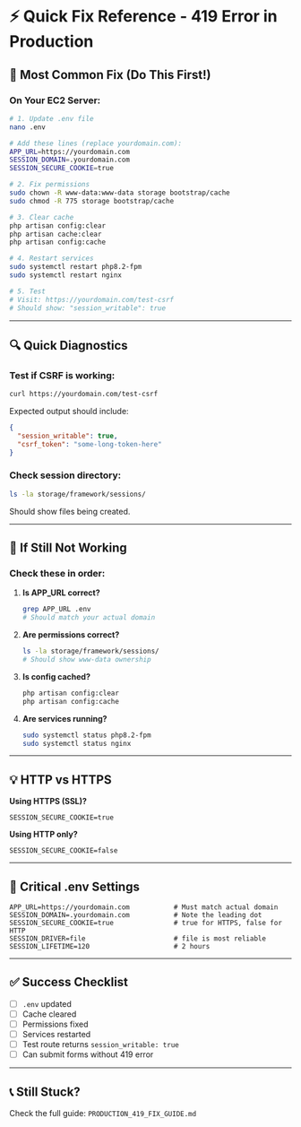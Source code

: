 # ⚡ Quick Fix Reference - 419 Error in Production

## 🎯 Most Common Fix (Do This First!)

### On Your EC2 Server:

```bash
# 1. Update .env file
nano .env

# Add these lines (replace yourdomain.com):
APP_URL=https://yourdomain.com
SESSION_DOMAIN=.yourdomain.com
SESSION_SECURE_COOKIE=true

# 2. Fix permissions
sudo chown -R www-data:www-data storage bootstrap/cache
sudo chmod -R 775 storage bootstrap/cache

# 3. Clear cache
php artisan config:clear
php artisan cache:clear
php artisan config:cache

# 4. Restart services
sudo systemctl restart php8.2-fpm
sudo systemctl restart nginx

# 5. Test
# Visit: https://yourdomain.com/test-csrf
# Should show: "session_writable": true
```

---

## 🔍 Quick Diagnostics

### Test if CSRF is working:
```bash
curl https://yourdomain.com/test-csrf
```

Expected output should include:
```json
{
  "session_writable": true,
  "csrf_token": "some-long-token-here"
}
```

### Check session directory:
```bash
ls -la storage/framework/sessions/
```

Should show files being created.

---

## 🚨 If Still Not Working

### Check these in order:

1. **Is APP_URL correct?**
   ```bash
   grep APP_URL .env
   # Should match your actual domain
   ```

2. **Are permissions correct?**
   ```bash
   ls -la storage/framework/sessions/
   # Should show www-data ownership
   ```

3. **Is config cached?**
   ```bash
   php artisan config:clear
   php artisan config:cache
   ```

4. **Are services running?**
   ```bash
   sudo systemctl status php8.2-fpm
   sudo systemctl status nginx
   ```

---

## 💡 HTTP vs HTTPS

**Using HTTPS (SSL)?**
```env
SESSION_SECURE_COOKIE=true
```

**Using HTTP only?**
```env
SESSION_SECURE_COOKIE=false
```

---

## 🎯 Critical .env Settings

```env
APP_URL=https://yourdomain.com           # Must match actual domain
SESSION_DOMAIN=.yourdomain.com           # Note the leading dot
SESSION_SECURE_COOKIE=true               # true for HTTPS, false for HTTP
SESSION_DRIVER=file                      # file is most reliable
SESSION_LIFETIME=120                     # 2 hours
```

---

## ✅ Success Checklist

- [ ] `.env` updated
- [ ] Cache cleared
- [ ] Permissions fixed
- [ ] Services restarted
- [ ] Test route returns `session_writable: true`
- [ ] Can submit forms without 419 error

---

## 📞 Still Stuck?

Check the full guide: `PRODUCTION_419_FIX_GUIDE.md`

